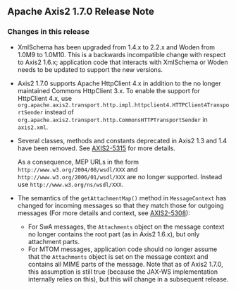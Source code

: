 Apache Axis2 1.7.0 Release Note
-------------------------------

### Changes in this release

*   XmlSchema has been upgraded from 1.4.x to 2.2.x and Woden from 1.0M9 to
    1.0M10. This is a backwards incompatible change with respect to Axis2 1.6.x;
    application code that interacts with XmlSchema or Woden needs to be updated
    to support the new versions.

*   Axis2 1.7.0 supports Apache HttpClient 4.x in addition to the no longer
    maintained Commons HttpClient 3.x. To enable the support for HttpClient 4.x, use
    `org.apache.axis2.transport.http.impl.httpclient4.HTTPClient4TransportSender`
    instead of `org.apache.axis2.transport.http.CommonsHTTPTransportSender` in
    `axis2.xml`.

*   Several classes, methods and constants deprecated in Axis2 1.3 and 1.4 have
    been removed. See [AXIS2-5315][] for more details.

    As a consequence, MEP URLs in the form `http://www.w3.org/2004/08/wsdl/XXX`
    and `http://www.w3.org/2006/01/wsdl/XXX` are no longer supported.
    Instead use `http://www.w3.org/ns/wsdl/XXX`.

[AXIS2-5315]: https://issues.apache.org/jira/browse/AXIS2-5315

*   The semantics of the `getAttachmentMap()` method in `MessageContext` has
    changed for incoming messages so that they match those for outgoing
    messages (For more details and context, see [AXIS2-5308][]):

    *   For SwA messages, the `Attachments` object on the message context no
        longer contains the root part (as in Axis2 1.6.x), but only attachment
        parts.
    *   For MTOM messages, application code should no longer assume that the
        `Attachments` object is set on the message context and contains all MIME
        parts of the message. Note that as of Axis2 1.7.0, this assumption is
        still true (because the JAX-WS implementation internally relies on this),
        but this will change in a subsequent release.

[AXIS2-5308]: https://issues.apache.org/jira/browse/AXIS2-5308
